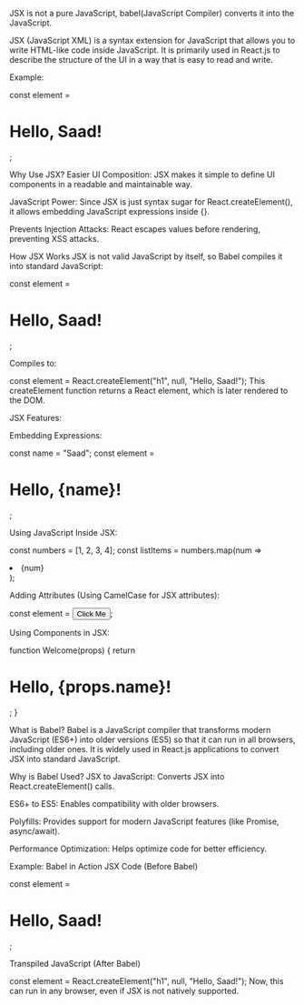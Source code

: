 JSX is not a pure JavaScript, babel(JavaScript Compiler) converts it into the JavaScript.

JSX (JavaScript XML) is a syntax extension for JavaScript that allows you to write HTML-like code
inside JavaScript. It is primarily used in React.js to describe the structure of the UI in a way 
that is easy to read and write.

Example:

const element = <h1>Hello, Saad!</h1>;

Why Use JSX?
Easier UI Composition: JSX makes it simple to define UI components in a readable and maintainable way.

JavaScript Power: Since JSX is just syntax sugar for React.createElement(), it allows embedding JavaScript
expressions inside {}.

Prevents Injection Attacks: React escapes values before rendering, preventing XSS attacks.


How JSX Works
JSX is not valid JavaScript by itself, so Babel compiles it into standard JavaScript:

const element = <h1>Hello, Saad!</h1>;

Compiles to:

const element = React.createElement("h1", null, "Hello, Saad!");
This createElement function returns a React element, which is later rendered to the DOM.

JSX Features:

Embedding Expressions:

const name = "Saad";
const element = <h1>Hello, {name}!</h1>;


Using JavaScript Inside JSX:

const numbers = [1, 2, 3, 4];
const listItems = numbers.map(num => <li key={num}>{num}</li>);


Adding Attributes (Using CamelCase for JSX attributes):

const element = <button onClick={handleClick}>Click Me</button>;


Using Components in JSX:

function Welcome(props) {
  return <h1>Hello, {props.name}!</h1>;
}


What is Babel?
Babel is a JavaScript compiler that transforms modern JavaScript (ES6+) into older versions (ES5) so that
it can run in all browsers, including older ones. It is widely used in React.js applications to convert JSX
into standard JavaScript.

Why is Babel Used?
JSX to JavaScript: Converts JSX into React.createElement() calls.

ES6+ to ES5: Enables compatibility with older browsers.

Polyfills: Provides support for modern JavaScript features (like Promise, async/await).

Performance Optimization: Helps optimize code for better efficiency.

Example: Babel in Action
JSX Code (Before Babel)

const element = <h1>Hello, Saad!</h1>;

Transpiled JavaScript (After Babel)

const element = React.createElement("h1", null, "Hello, Saad!");
Now, this can run in any browser, even if JSX is not natively supported.